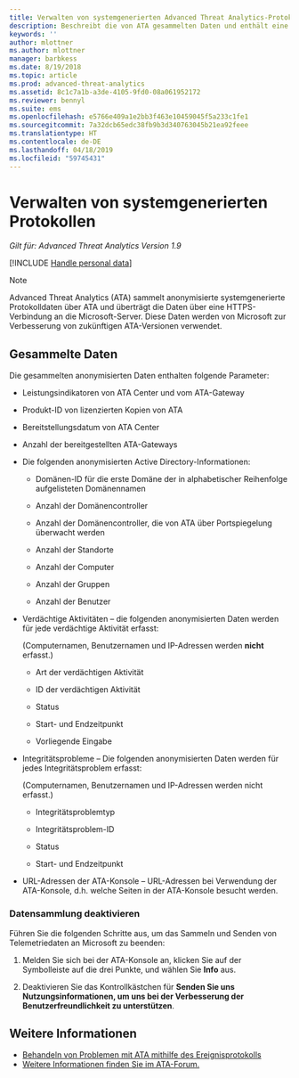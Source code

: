 ```yaml
---
title: Verwalten von systemgenerierten Advanced Threat Analytics-Protokollen | Microsoft-Dokumentation
description: Beschreibt die von ATA gesammelten Daten und enthält eine schrittweise Anleitung zum Deaktivieren der Datensammlung.
keywords: ''
author: mlottner
ms.author: mlottner
manager: barbkess
ms.date: 8/19/2018
ms.topic: article
ms.prod: advanced-threat-analytics
ms.assetid: 8c1c7a1b-a3de-4105-9fd0-08a061952172
ms.reviewer: bennyl
ms.suite: ems
ms.openlocfilehash: e5766e409a1e2bb3f463e10459045f5a233c1fe1
ms.sourcegitcommit: 7a32dcb65edc38fb9b3d340763045b21ea92feee
ms.translationtype: HT
ms.contentlocale: de-DE
ms.lasthandoff: 04/18/2019
ms.locfileid: "59745431"
---
```

# <a name="manage-system-generated-logs"></a>Verwalten von systemgenerierten Protokollen

*Gilt für: Advanced Threat Analytics Version 1.9*

[!INCLUDE [Handle personal data](../includes/gdpr-intro-sentence.md)]

 > [!NOTE]
 > Advanced Threat Analytics (ATA) sammelt anonymisierte systemgenerierte Protokolldaten über ATA und überträgt die Daten über eine HTTPS-Verbindung an die Microsoft-Server. Diese Daten werden von Microsoft zur Verbesserung von zukünftigen ATA-Versionen verwendet.

## <a name="data-collected"></a>Gesammelte Daten

Die gesammelten anonymisierten Daten enthalten folgende Parameter:

-   Leistungsindikatoren von ATA Center und vom ATA-Gateway

-   Produkt-ID von lizenzierten Kopien von ATA

-   Bereitstellungsdatum von ATA Center

-   Anzahl der bereitgestellten ATA-Gateways

-   Die folgenden anonymisierten Active Directory-Informationen:

    -   Domänen-ID für die erste Domäne der in alphabetischer Reihenfolge aufgelisteten Domänennamen

    -   Anzahl der Domänencontroller

    -   Anzahl der Domänencontroller, die von ATA über Portspiegelung überwacht werden

    -   Anzahl der Standorte

    -   Anzahl der Computer

    -   Anzahl der Gruppen

    -   Anzahl der Benutzer

-   Verdächtige Aktivitäten – die folgenden anonymisierten Daten werden für jede verdächtige Aktivität erfasst:

    (Computernamen, Benutzernamen und IP-Adressen werden **nicht** erfasst.)

    -   Art der verdächtigen Aktivität

    -   ID der verdächtigen Aktivität

    -   Status

    -   Start- und Endzeitpunkt

    -   Vorliegende Eingabe

- Integritätsprobleme – Die folgenden anonymisierten Daten werden für jedes Integritätsproblem erfasst:

    (Computernamen, Benutzernamen und IP-Adressen werden nicht erfasst.)

    -   Integritätsproblemtyp

    -   Integritätsproblem-ID

    -   Status

    -   Start- und Endzeitpunkt

- URL-Adressen der ATA-Konsole – URL-Adressen bei Verwendung der ATA-Konsole, d.h. welche Seiten in der ATA-Konsole besucht werden.


### <a name="disable-data-collection"></a>Datensammlung deaktivieren
Führen Sie die folgenden Schritte aus, um das Sammeln und Senden von Telemetriedaten an Microsoft zu beenden:

1.  Melden Sie sich bei der ATA-Konsole an, klicken Sie auf der Symbolleiste auf die drei Punkte, und wählen Sie **Info** aus.

2.  Deaktivieren Sie das Kontrollkästchen für **Senden Sie uns Nutzungsinformationen, um uns bei der Verbesserung der Benutzerfreundlichkeit zu unterstützen**.

## <a name="see-also"></a>Weitere Informationen
- [Behandeln von Problemen mit ATA mithilfe des Ereignisprotokolls](troubleshooting-ata-using-logs.md)
- [Weitere Informationen finden Sie im ATA-Forum.](https://social.technet.microsoft.com/Forums/security/home?forum=mata)
